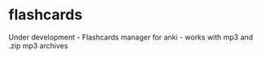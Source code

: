 # flashcards
Under development - Flashcards manager for anki - works with mp3 and .zip mp3 archives
